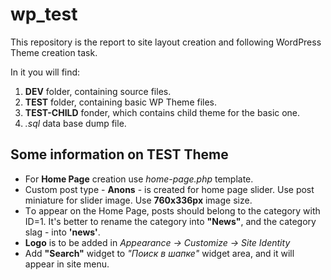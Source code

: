 # wp_test

This repository is the report to site layout creation and following WordPress Theme creation task.

In it you will find:
1. **DEV** folder, containing source files.
2. **TEST** folder, containing basic WP Theme files.
3. **TEST-CHILD** fonder, which contains child theme for the basic one.
4. *.sql* data base dump file.

## Some information on TEST Theme

* For **Home Page** creation use *home-page.php* template.
* Custom post type - **Anons** - is created for home page slider. Use post miniature for slider image. Use **760x336px** image size.
* Тo appear on the Home Page, posts should belong to the category with ID=1. It's better to rename the category into **"News"**, and the category slag - into **'news'**.
* **Logo** is to be added in *Appearance -> Customize -> Site Identity*
* Add **"Search"** widget to *"Поиск в шапке"* widget area, and it will appear in site menu.
